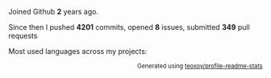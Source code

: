 Joined Github **2** years ago.

Since then I pushed **4201** commits, opened **8** issues, submitted **349** pull requests

Most used languages across my projects:


<p align="right"><sub>Generated using <a href="https://github.com/marketplace/actions/profile-readme-stats">teoxoy/profile-readme-stats</a></sub></p>
